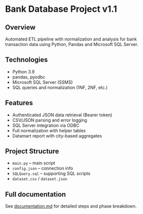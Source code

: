 # Bank Database Project v1.1

## Overview
Automated ETL pipeline with normalization and analysis for bank transaction data using Python, Pandas and Microsoft SQL Server.

## Technologies
- Python 3.9
- pandas, pyodbc
- Microsoft SQL Server (SSMS)
- SQL queries and normalization (1NF, 2NF, etc.)

## Features
- Authenticated JSON data retrieval (Bearer token)
- CSV/JSON parsing and error logging
- SQL Server integration via ODBC
- Full normalization with helper tables
- Datamart report with city-based aggregates

## Project Structure
- `main.py` – main script
- `config.json` – connection info
- `SQLQuery.sql` – supporting SQL scripts
- `dataset.csv` / `dataset.json`

## Full documentation
See [documentation.md](Documentation.md) for detailed steps and phase breakdown.
